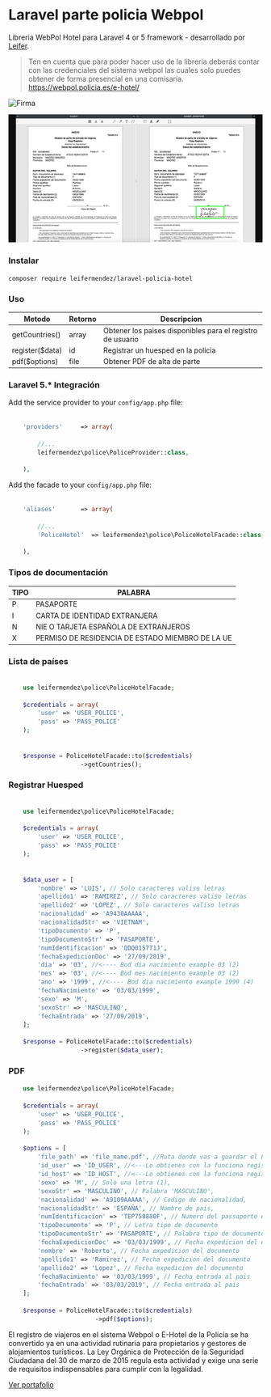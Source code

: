 # Laravel parte policia Webpol 

Libreria WebPol Hotel para Laravel 4 or 5 framework - desarrollado por [Leifer](https://leifermendez.github.io).

 > Ten en cuenta que para poder hacer uso de la librería deberás contar con las credenciales del sistema webpol las cuales solo puedes obtener de forma presencial en una comisaria.
 > https://webpol.policia.es/e-hotel/

![Firma](https://github.com/leifermendez/laravel-policia-hotel/blob/master/example/firma?raw=true)

![PDF](https://github.com/leifermendez/laravel-policia-hotel/blob/master/example/vista_previa.png?raw=true)

### Instalar


```
composer require leifermendez/laravel-policia-hotel
```

### Uso


| Metodo                |  Retorno    | Descripcion                                                       |
|-----------------------|-------------------|-------------------------------------------------------------------|
| getCountries()         |  array       | Obtener los paises disponibles para el registro de usuario                |
| register($data)       |  id            | Registrar un huesped en la policia                     |
| pdf($options)       |  file            | Obtener PDF de alta de parte                                  |


### Laravel 5.* Integración

Add the service provider to your `config/app.php` file:

```php

    'providers'     => array(

        //...
        leifermendez\police\PoliceProvider::class,

    ),

```

Add the facade to your `config/app.php` file:

```php

    'aliases'       => array(

        //...
        'PoliceHotel'  => leifermendez\police\PoliceHotelFacade::class,

    ),

```

### Tipos de documentación

| TIPO                    | PALABRA                                                       |
|-------------------------|-------------------------------------------------------------------|
| P            | PASAPORTE               
| I      |  CARTA DE IDENTIDAD EXTRANJERA                              
| N        |  NIE O TARJETA ESPAÑOLA DE EXTRANJEROS                                           
| X| PERMISO DE RESIDENCIA DE ESTADO MIEMBRO DE LA UE|



### Lista de países


```php

    use leifermendez\police\PoliceHotelFacade;

    $credentials = array(
        'user' => 'USER_POLICE',
        'pass' => 'PASS_POLICE'
    ); 
   
    
    $response = PoliceHotelFacade::to($credentials)
                    ->getCountries();


```


### Registrar Huesped

```php

    use leifermendez\police\PoliceHotelFacade;

    $credentials = array(
        'user' => 'USER_POLICE',
        'pass' => 'PASS_POLICE'
    ); 
   

    $data_user = [
        'nombre' => 'LUIS', // Solo caracteres valiso letras
        'apellido1' => 'RAMIREZ', // Solo caracteres valiso letras
        'apellido2' => 'LOPEZ', // Solo caracteres valiso letras
        'nacionalidad' => 'A9430AAAAA',
        'nacionalidadStr' => 'VIETNAM',
        'tipoDocumento' => 'P',
        'tipoDocumentoStr' => 'PASAPORTE',
        'numIdentificacion' => 'QDQ015771J',
        'fechaExpedicionDoc' => '27/09/2019',
        'dia' => '03', //<---- Bod dia nacimiento example 03 (2)
        'mes' => '03', //<---- Bod mes nacimiento example 03 (2)
        'ano' => '1999', //<---- Bod dia nacimiento example 1999 (4)
        'fechaNacimiento' => '03/03/1999',
        'sexo' => 'M',
        'sexoStr' => 'MASCULINO',
        'fechaEntrada' => '27/09/2019',
    ];
    
    $response = PoliceHotelFacade::to($credentials)
                    ->register($data_user);


```

### PDF

```php
    use leifermendez\police\PoliceHotelFacade;

    $credentials = array(
        'user' => 'USER_POLICE',
        'pass' => 'PASS_POLICE'
    ); 

    $options = [
        'file_path' => 'file_name.pdf', //Ruta donde vas a guardar el PDF
        'id_user' => 'ID_USER', //<---Lo obtienes con la funciona register()
        'id_host' => 'ID_HOST', //<---Lo obtienes con la funciona register()
        'sexo' => 'M', // Solo una letra (1),
        'sexoStr' => 'MASCULINO', // Palabra 'MASCULINO',
        'nacionalidad' => 'A9109AAAAA', // Codigo de nacionalidad,
        'nacionalidadStr' => 'ESPAÑA', // Nombre de pais,
        'numIdentificacion' => 'TEP758880F', // Numero del passaporte o nie ,etc
        'tipoDocumento' => 'P', // Letra tipo de documento
        'tipoDocumentoStr' => 'PASAPORTE', // Palabra tipo de documento
        'fechaExpedicionDoc' => '03/03/1999', // Fecha expedicion del documento
        'nombre' => 'Roberto', // Fecha expedicion del documento
        'apellido1' => 'Ramirez', // Fecha expedicion del documento
        'apellido2' => 'Lopez', // Fecha expedicion del documento
        'fechaNacimiento' => '03/03/1999', // Fecha entrada al pais
        'fechaEntrada' => '03/03/2019', // Fecha entrada al pais
    ];
    
    $response = PoliceHotelFacade::to($credentials)
                        ->pdf($options);

```

El registro de viajeros en el sistema Webpol  o E-Hotel de la Policía se ha convertido ya en una actividad rutinaria para propietarios y gestores de alojamientos turísticos. La Ley Orgánica de Protección de la Seguridad Ciudadana del 30 de marzo de 2015 regula esta actividad y exige una serie de requisitos indispensables para cumplir con la legalidad.

 [Ver portafolio](https://leifermendez.github.io)